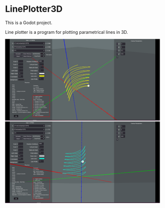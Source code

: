 # LinePlotter3D  

This is a Godot project.  

Line plotter is a program for plotting parametrical lines in 3D.

![](Capture1.gif)
![](Capture2.gif)
